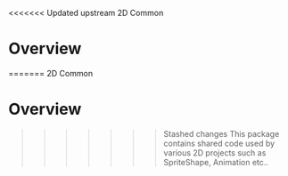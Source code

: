 <<<<<<< Updated upstream
2D Common

# Overview

=======
2D Common

# Overview

>>>>>>> Stashed changes
This package contains shared code used by various 2D projects such as SpriteShape, Animation etc..